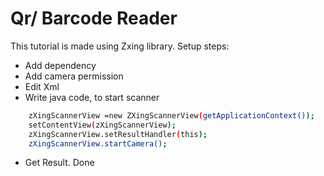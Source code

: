 # Qr/ Barcode Reader
This tutorial is made using Zxing library.
Setup steps:
- Add dependency
- Add camera permission
- Edit Xml
- Write java code, to start scanner
```sh
    zXingScannerView =new ZXingScannerView(getApplicationContext());
    setContentView(zXingScannerView);
    zXingScannerView.setResultHandler(this);
    zXingScannerView.startCamera();
```
	
- Get Result. Done
